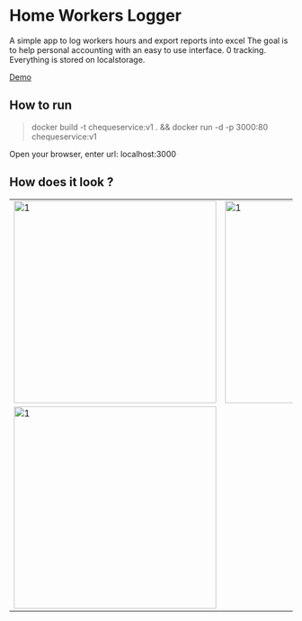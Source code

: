# Home Workers Logger

A simple app to log workers hours and export reports into excel
The goal is to help personal accounting with an easy to use interface.
0 tracking. Everything is stored on localstorage.

[Demo](chequeservice.yassin.ch)

## How to run

> docker build -t chequeservice:v1 . && docker run -d -p 3000:80 chequeservice:v1

Open your browser, enter url: localhost:3000

## How does it look ?
<table>
  <tr>
    <td> <img src="https://i.imgur.com/uEkPLnr.png"  alt="1" width = 360px  ></td>
    <td> <img src="https://i.imgur.com/Rlwm6Ig.png"  alt="1" width = 360px  ></td>
   </tr> 
   <tr>
    <td> <img src="https://i.imgur.com/D5qBGuO.png"  alt="1" width = 360px  ></td>
  </td>
  </tr>
</table>
